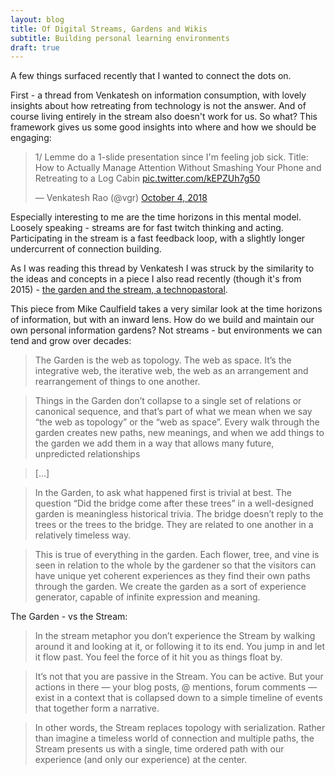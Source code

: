 ```yaml
---
layout: blog
title: Of Digital Streams, Gardens and Wikis
subtitle: Building personal learning environments
draft: true
---
```


A few things surfaced recently that I wanted to connect the dots on.

First - a thread from Venkatesh on information consumption, with lovely insights about how retreating from technology is not the answer. And of course living entirely in the stream also doesn't work for us. So what? This framework gives us some good insights into where and how we should be engaging:

<blockquote class="twitter-tweet" data-lang="en"><p lang="en" dir="ltr">1/ Lemme do a 1-slide presentation since I&#39;m feeling job sick. Title: How to Actually Manage Attention Without Smashing Your Phone and Retreating to a Log Cabin <a href="https://t.co/kEPZUh7g50">pic.twitter.com/kEPZUh7g50</a></p>&mdash; Venkatesh Rao (@vgr) <a href="https://twitter.com/vgr/status/1047925106423603200?ref_src=twsrc%5Etfw">October 4, 2018</a></blockquote>
<script async src="https://platform.twitter.com/widgets.js" charset="utf-8"></script>

Especially interesting to me are the time horizons in this mental model. Loosely speaking - streams are for fast twitch thinking and acting. Participating in the stream is a fast feedback loop, with a slightly longer undercurrent of connection building.

As I was reading this thread by Venkatesh I was struck by the similarity to the ideas and concepts in a piece I also read recently (though it's from 2015) - [the garden and the stream, a technopastoral](https://hapgood.us/2015/10/17/the-garden-and-the-stream-a-technopastoral/).

This piece from Mike Caulfield takes a very similar look at the time horizons of information, but with an inward lens. How do we build and maintain our own personal information gardens? Not streams - but environments we can tend and grow over decades:

>The Garden is the web as topology. The web as space. It’s the integrative web, the iterative web, the web as an arrangement and rearrangement of things to one another.

>Things in the Garden don’t collapse to a single set of relations or canonical sequence, and that’s part of what we mean when we say “the web as topology” or the “web as space”. Every walk through the garden creates new paths, new meanings, and when we add things to the garden we add them in a way that allows many future, unpredicted relationships

>[...]

>In the Garden, to ask what happened first is trivial at best. The question “Did the bridge come after these trees” in a well-designed garden is meaningless historical trivia. The bridge doesn’t reply to the trees or the trees to the bridge. They are related to one another in a relatively timeless way.

>This is true of everything in the garden. Each flower, tree, and vine is seen in relation to the whole by the gardener so that the visitors can have unique yet coherent experiences as they find their own paths through the garden. We create the garden as a sort of experience generator, capable of infinite expression and meaning.

The Garden - vs the Stream:

>In the stream metaphor you don’t experience the Stream by walking around it and looking at it, or following it to its end. You jump in and let it flow past. You feel the force of it hit you as things float by.

>It’s not that you are passive in the Stream. You can be active. But your actions in there — your blog posts, @ mentions, forum comments — exist in a context that is collapsed down to a simple timeline of events that together form a narrative.

>In other words, the Stream replaces topology with serialization. Rather than imagine a timeless world of connection and multiple paths, the Stream presents us with a single, time ordered path with our experience (and only our experience) at the center.